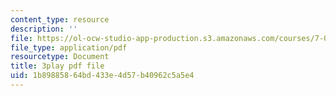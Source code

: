 ```yaml
---
content_type: resource
description: ''
file: https://ol-ocw-studio-app-production.s3.amazonaws.com/courses/7-01sc-fundamentals-of-biology-fall-2011/1b89885864bd433e4d57b40962c5a5e4_YCeKtM6Hnmc.pdf
file_type: application/pdf
resourcetype: Document
title: 3play pdf file
uid: 1b898858-64bd-433e-4d57-b40962c5a5e4
---
```

